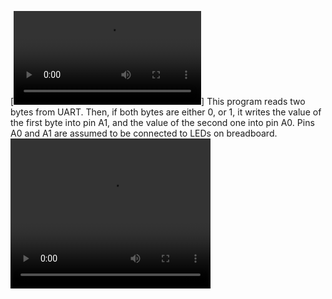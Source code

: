[![Watch the video](https://github.com/AlexandraUkrainskaya/nucleo-c031c6-uart-led/blob/main/video5406998633184789645.mp4)]
This program reads two bytes from UART. Then, if both bytes are either 0, or 1, it writes the value of the first byte into pin A1, and the value of the second one into pin A0. Pins A0 and A1 are assumed to be connected to LEDs on breadboard.
<video src="https://github.com/AlexandraUkrainskaya/nucleo-c031c6-uart-led/blob/main/video5406998633184789645.mp4" width="320" height="240" controls></video>
